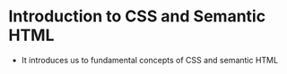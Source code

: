 # Introduction to CSS and Semantic HTML

* It introduces us to fundamental concepts of CSS and semantic HTML